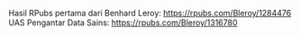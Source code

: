 Hasil RPubs pertama dari Benhard Leroy: https://rpubs.com/Bleroy/1284476
UAS Pengantar Data Sains: https://rpubs.com/Bleroy/1316780
